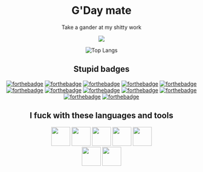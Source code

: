 <div align="center">
  
# G'Day mate
  Take a gander at my shitty work
  
  <img src="https://discord.c99.nl/widget/theme-1/399982893394558989.png">
  
  ![Top Langs](https://github-readme-stats.vercel.app/api/top-langs/?username=IGNOREDSOUL&theme=dark&layout=compact)
  
  ## Stupid badges
  [![forthebadge](https://forthebadge.com/images/badges/0-percent-optimized.svg)](https://forthebadge.com)
  [![forthebadge](https://forthebadge.com/images/badges/ctrl-c-ctrl-v.svg)](https://forthebadge.com)
  [![forthebadge](https://forthebadge.com/images/badges/it-works-why.svg)](https://forthebadge.com)
  [![forthebadge](https://forthebadge.com/images/badges/just-plain-nasty.svg)](https://forthebadge.com)
  [![forthebadge](https://forthebadge.com/images/badges/kinda-sfw.svg)](https://forthebadge.com)
  [![forthebadge](https://forthebadge.com/images/badges/made-with-c.svg)](https://forthebadge.com)
  [![forthebadge](https://forthebadge.com/images/badges/made-with-c-sharp.svg)](https://forthebadge.com)
  [![forthebadge](https://forthebadge.com/images/badges/made-with-javascript.svg)](https://forthebadge.com)
  [![forthebadge](https://forthebadge.com/images/badges/made-with-python.svg)](https://forthebadge.com)
  [![forthebadge](https://forthebadge.com/images/badges/made-with-typescript.svg)](https://forthebadge.com)
  [![forthebadge](https://forthebadge.com/images/badges/open-source.svg)](https://forthebadge.com)
  [![forthebadge](https://forthebadge.com/images/badges/you-didnt-ask-for-this.svg)](https://forthebadge.com)
  
  ## I fuck with these languages and tools
  <img src="https://cdn.jsdelivr.net/gh/devicons/devicon/icons/javascript/javascript-plain.svg" width="50px" />
  <img src="https://cdn.jsdelivr.net/gh/devicons/devicon/icons/csharp/csharp-plain.svg" width="50px" />
  <img src="https://cdn.jsdelivr.net/gh/devicons/devicon/icons/c/c-plain.svg" width="50px" />
  <img src="https://cdn.jsdelivr.net/gh/devicons/devicon/icons/python/python-plain.svg" width="50px" />
  <img src="https://cdn.jsdelivr.net/gh/devicons/devicon/icons/bash/bash-original.svg" width="50px" />
  <br />
  <img src="https://cdn.jsdelivr.net/gh/devicons/devicon/icons/git/git-plain.svg" width="50px" />
  <img src="https://cdn.jsdelivr.net/gh/devicons/devicon/icons/vscode/vscode-original.svg" width="50px" />

  </div>
